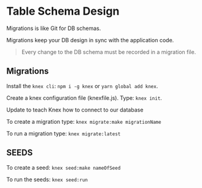 # Table Schema Design

Migrations is like Git for DB schemas.

Migrations keep your DB design in sync with the application code.

> Every change to the DB schema must be recorded in a migration file.

## Migrations

Install the `knex cli`: `npm i -g knex` or `yarn global add knex`.

Create a knex configuration file (knexfile.js). Type: `knex init`.

Update to teach Knex how to connect to our database


To create a migration type: `knex migrate:make migrationName`

To run a migration type: `knex migrate:latest`

## SEEDS

To create a seed: `knex seed:make nameOfSeed`

To run the seeds: `knex seed:run`